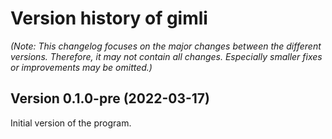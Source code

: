 # Version history of gimli

_(Note: This changelog focuses on the major changes between the different
versions. Therefore, it may not contain all changes. Especially smaller fixes or
improvements may be omitted.)_

## Version 0.1.0-pre (2022-03-17)

Initial version of the program.
